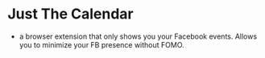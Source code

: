 # Just The Calendar


* a browser extension that only shows you your Facebook events. Allows you to minimize your FB presence without FOMO.

